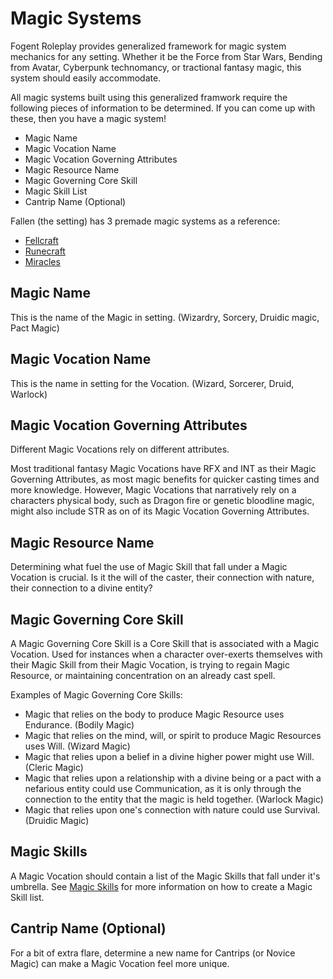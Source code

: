 # Magic Systems

Fogent Roleplay provides generalized framework for magic system mechanics for any setting. Whether it be the Force from Star Wars, Bending from Avatar, Cyberpunk technomancy, or tractional fantasy magic, this system should easily accommodate.

All magic systems built using this generalized framwork require the following pieces of information to be determined. If you can come up with these, then you have a magic system!

- Magic Name
- Magic Vocation Name
- Magic Vocation Governing Attributes
- Magic Resource Name
- Magic Governing Core Skill
- Magic Skill List
- Cantrip Name (Optional)

Fallen (the setting) has 3 premade magic systems as a reference:

- [Fellcraft](./../../Settings/Fallen/Magic/Fellcraft/Fellcraft.md)
- [Runecraft](./../../Settings/Fallen/Magic/Runecraft/Runecraft.md)
- [Miracles](./../../Settings/Fallen/Magic/Miracles/Miracles.md)

## Magic Name

This is the name of the Magic in setting. (Wizardry, Sorcery, Druidic magic, Pact Magic)

## Magic Vocation Name

This is the name in setting for the Vocation. (Wizard, Sorcerer, Druid, Warlock)

## Magic Vocation Governing Attributes

Different Magic Vocations rely on different attributes.

Most traditional fantasy Magic Vocations have RFX and INT as their Magic Governing Attributes, as most magic benefits for quicker casting times and more knowledge. However, Magic Vocations that narratively rely on a characters physical body, such as Dragon fire or genetic bloodline magic, might also include STR as on of its Magic Vocation Governing Attributes.

## Magic Resource Name

Determining what fuel the use of Magic Skill that fall under a Magic Vocation is crucial. Is it the will of the caster, their connection with nature, their connection to a divine entity?

## Magic Governing Core Skill

A Magic Governing Core Skill is a Core Skill that is associated with a Magic Vocation. Used for instances when a character over-exerts themselves with their Magic Skill from their Magic Vocation, is trying to regain Magic Resource, or maintaining concentration on an already cast spell.

Examples of Magic Governing Core Skills:

* Magic that relies on the body to produce Magic Resource uses Endurance. (Bodily Magic)
* Magic that relies on the mind, will, or spirit to produce Magic Resources uses Will. (Wizard Magic)
* Magic that relies upon a belief in a divine higher power might use Will. (Cleric Magic)
* Magic that relies upon a relationship with a divine being or a pact with a nefarious entity could use Communication, as it is only through the connection to the entity that the magic is held together. (Warlock Magic)
* Magic that relies upon one's connection with nature could use Survival. (Druidic Magic)

## Magic Skills

A Magic Vocation should contain a list of the Magic Skills that fall under it's umbrella. See [Magic Skills](./MagicSkills.md) for more information on how to create a Magic Skill list.

## Cantrip Name (Optional)

For a bit of extra flare, determine a new name for Cantrips (or Novice Magic) can make a Magic Vocation feel more unique.
